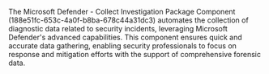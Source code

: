 The Microsoft Defender - Collect Investigation Package Component (188e51fc-653c-4a0f-b8ba-678c44a31dc3) automates the collection of diagnostic data related to security incidents, leveraging Microsoft Defender's advanced capabilities. This component ensures quick and accurate data gathering, enabling security professionals to focus on response and mitigation efforts with the support of comprehensive forensic data.
